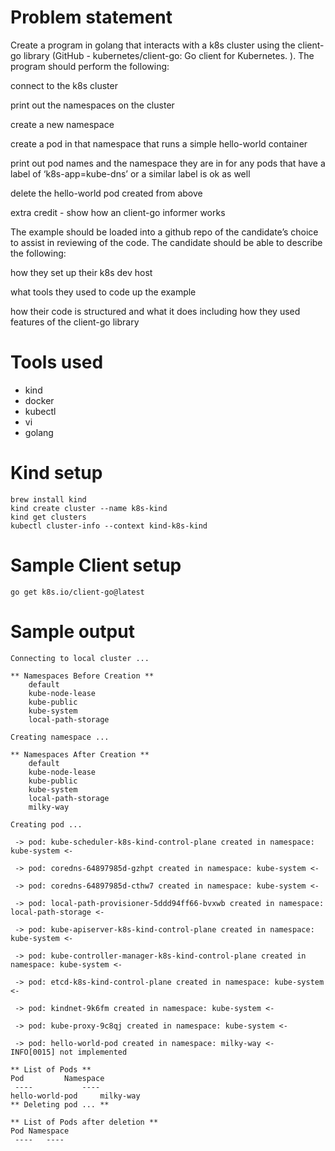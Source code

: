 # Problem statement
Create a program in golang that interacts with a k8s cluster using the client-go library (GitHub - kubernetes/client-go: Go client for Kubernetes. ).  The program should perform the following:

connect to the k8s cluster

print out the namespaces on the cluster

create a new namespace

create a pod in that namespace that runs a simple hello-world container

print out pod names and the namespace they are in for any pods that have a label of ‘k8s-app=kube-dns’ or a similar label is ok as well

delete the hello-world pod created from above

extra credit - show how an client-go informer works

The example should be loaded into a github repo of the candidate’s choice to assist in reviewing of the code.  The candidate should be able to describe the following:

how they set up their k8s dev host

what tools they used to code up the example

how their code is structured and what it does including how they used features of the client-go library

# Tools used

* kind
* docker
* kubectl
* vi
* golang

# Kind setup

```
brew install kind
kind create cluster --name k8s-kind
kind get clusters
kubectl cluster-info --context kind-k8s-kind
```
# Sample Client setup
```
go get k8s.io/client-go@latest
```

# Sample output
```
Connecting to local cluster ...

** Namespaces Before Creation **
	default
	kube-node-lease
	kube-public
	kube-system
	local-path-storage

Creating namespace ...

** Namespaces After Creation **
	default
	kube-node-lease
	kube-public
	kube-system
	local-path-storage
	milky-way

Creating pod ...

 -> pod: kube-scheduler-k8s-kind-control-plane created in namespace: kube-system <-

 -> pod: coredns-64897985d-gzhpt created in namespace: kube-system <-

 -> pod: coredns-64897985d-cthw7 created in namespace: kube-system <-

 -> pod: local-path-provisioner-5ddd94ff66-bvxwb created in namespace: local-path-storage <-

 -> pod: kube-apiserver-k8s-kind-control-plane created in namespace: kube-system <-

 -> pod: kube-controller-manager-k8s-kind-control-plane created in namespace: kube-system <-

 -> pod: etcd-k8s-kind-control-plane created in namespace: kube-system <-

 -> pod: kindnet-9k6fm created in namespace: kube-system <-

 -> pod: kube-proxy-9c8qj created in namespace: kube-system <-

 -> pod: hello-world-pod created in namespace: milky-way <-
INFO[0015] not implemented                              

** List of Pods **
Pod			Namespace	
 ----			----		
hello-world-pod		milky-way
** Deleting pod ... **

** List of Pods after deletion **
Pod	Namespace	
 ----	----
```
